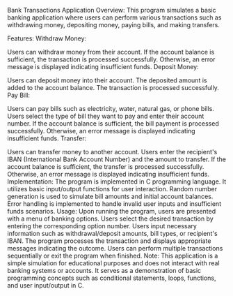 Bank Transactions Application
Overview:
This program simulates a basic banking application where users can perform various transactions such as withdrawing money, depositing money, paying bills, and making transfers.

Features:
Withdraw Money:

Users can withdraw money from their account.
If the account balance is sufficient, the transaction is processed successfully.
Otherwise, an error message is displayed indicating insufficient funds.
Deposit Money:

Users can deposit money into their account.
The deposited amount is added to the account balance.
The transaction is processed successfully.
Pay Bill:

Users can pay bills such as electricity, water, natural gas, or phone bills.
Users select the type of bill they want to pay and enter their account number.
If the account balance is sufficient, the bill payment is processed successfully.
Otherwise, an error message is displayed indicating insufficient funds.
Transfer:

Users can transfer money to another account.
Users enter the recipient's IBAN (International Bank Account Number) and the amount to transfer.
If the account balance is sufficient, the transfer is processed successfully.
Otherwise, an error message is displayed indicating insufficient funds.
Implementation:
The program is implemented in C programming language.
It utilizes basic input/output functions for user interaction.
Random number generation is used to simulate bill amounts and initial account balances.
Error handling is implemented to handle invalid user inputs and insufficient funds scenarios.
Usage:
Upon running the program, users are presented with a menu of banking options.
Users select the desired transaction by entering the corresponding option number.
Users input necessary information such as withdrawal/deposit amounts, bill types, or recipient's IBAN.
The program processes the transaction and displays appropriate messages indicating the outcome.
Users can perform multiple transactions sequentially or exit the program when finished.
Note:
This application is a simple simulation for educational purposes and does not interact with real banking systems or accounts.
It serves as a demonstration of basic programming concepts such as conditional statements, loops, functions, and user input/output in C.
